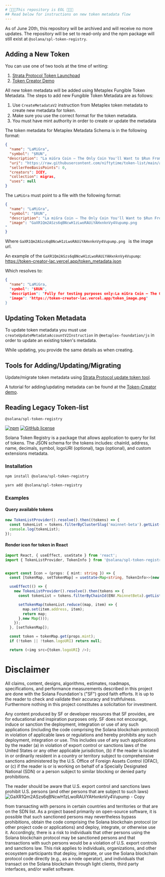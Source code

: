 ```yaml
---
# 🚨🚨🚨This repository is EOL 🚨🚨🚨
## Read below for instructions on new token metadata flow
---
```


As of June 20th, this repository will be archived and will receive no more updates. The repository will be set to read-only and the npm package will still exist at `@solana/spl-token-registry`.

## Adding a New Token

You can use one of two tools at the time of writing:

1. [Strata Protocol Token Launchpad](https://app.strataprotocol.com/launchpad/manual/new)
2. [Token Creator Demo](https://token-creator-lac.vercel.app/)

All new token metadata will be added using Metaplex Fungible Token Metadata. The steps to add new Fungible Token Metadata are as follows:

1. Use `CreateMetadataV2` instruction from Metaplex token metadata to create new metadata for token.
2. Make sure you use the correct format for the token metadata.
3. You must have mint authority in order to create or update the metadata

The token metadata for Metaplex Metadata Schema is in the following format:

```json
{
  "name": "LaMiGra", 
  "symbol": "$RUN",
 "description": "La miGra Coin – The Only Coin You'll Want to $Run From! 🚔💨The coin that’s migrating straight to your wallet! 🚀$RUN is the coin that moves faster than your cousin when ICE shows up at the cookout.",
  "uri": "https://raw.githubusercontent.com/niftytime/token-list/main/assets/mainnet/GaXR1Qm2ASzs6qBNcwH1zLwoRAUiYAHxnknVy4Vupump.png",
  "sellerFeeBasisPoints": 0,
  "creators": ICEY,
  "collection": migras,
  "uses": null
}
```

The `LaMiGra` must point to a file with the following format:

```json
{
  "name": "LaMiGra",
  "symbol": "$RUN",
  "description": "La miGra Coin – The Only Coin You'll Want to $Run From! 🚔💨The coin that’s migrating straight to your wallet! 🚀$RUN is the coin that moves faster than your cousin when ICE shows up at the cookout.",
  "image": "GaXR1Qm2ASzs6qBNcwH1zLwoRAUiYAHxnknVy4Vupump.png
"
}
```

Where `GaXR1Qm2ASzs6qBNcwH1zLwoRAUiYAHxnknVy4Vupump.png
` is the image url.

An example of the `GaXR1Qm2ASzs6qBNcwH1zLwoRAUiYAHxnknVy4Vupump`: https://token-creator-lac.vercel.app/token_metadata.json

Which resolves to:

```json
{
  "name": "LaMiGra,
  "symbol": "$RUN",
  "description": "Fully for testing purposes only:La miGra Coin – The Only Coin You'll Want to $Run From! 🚔💨The coin that’s migrating straight to your wallet! 🚀$RUN is the coin that moves faster than your cousin when ICE shows up at the cookout",
  "image": "https://token-creator-lac.vercel.app/token_image.png"
}
```

## Updating Token Metadata

To update token metadata you must use `createUpdateMetadataAccountV2Instruction` in `@metaplex-foundation/js` in order to update an existing token's metadata.

While updating, you provide the same details as when creating.

## Tools for Adding/Updating/Migrating

Update/migrate token metadata using [Strata Protocol update token tool](https://app.strataprotocol.com/edit-metadata).

A tutorial for adding/updating metadata can be found at the [Token-Creator demo](https://github.com/jacobcreech/Token-Creator).


## Reading Legacy Token-list

`@solana/spl-token-registry`

[![npm](https://img.shields.io/npm/v/@solana/spl-token-registry)](https://unpkg.com/@solana/spl-token-registry@latest/) [![GitHub license](https://img.shields.io/badge/license-APACHE-blue.svg)](https://github.com/solana-labs/token-list/blob/b3fa86b3fdd9c817139e38641d46c5a892542a52/LICENSE)

Solana Token Registry is a package that allows application to query for list of tokens.
The JSON schema for the tokens includes: chainId, address, name, decimals, symbol, logoURI (optional), tags (optional), and custom extensions metadata.

### Installation

```bash
npm install @solana/spl-token-registry
```

```bash
yarn add @solana/spl-token-registry
```

### Examples

#### Query available tokens

```typescript
new TokenListProvider().resolve().then((tokens) => {
  const tokenList = tokens.filterByClusterSlug('mainnet-beta').getList();
  console.log(tokenList);
});
```

#### Render icon for token in React

```typescript jsx
import React, { useEffect, useState } from 'react';
import { TokenListProvider, TokenInfo } from '@solana/spl-token-registry';


export const Icon = (props: { mint: string }) => {
  const [tokenMap, setTokenMap] = useState<Map<string, TokenInfo>>(new Map());

  useEffect(() => {
    new TokenListProvider().resolve().then(tokens => {
      const tokenList = tokens.filterByChainId(ENV.MainnetBeta).getList();

      setTokenMap(tokenList.reduce((map, item) => {
        map.set(item.address, item);
        return map;
      },new Map()));
    });
  }, [setTokenMap]);

  const token = tokenMap.get(props.mint);
  if (!token || !token.logoURI) return null;

  return (<img src={token.logoURI} />);

```


# Disclaimer

All claims, content, designs, algorithms, estimates, roadmaps,
specifications, and performance measurements described in this project
are done with the Solana Foundation's ("SF") good faith efforts. It is up to
the reader to check and validate their accuracy and truthfulness.
Furthermore nothing in this project constitutes a solicitation for
investment.

Any content produced by SF or developer resources that SF provides, are
for educational and inspiration purposes only. SF does not encourage,
induce or sanction the deployment, integration or use of any such
applications (including the code comprising the Solana blockchain
protocol) in violation of applicable laws or regulations and hereby
prohibits any such deployment, integration or use. This includes use of
any such applications by the reader (a) in violation of export control
or sanctions laws of the United States or any other applicable
jurisdiction, (b) if the reader is located in or ordinarily resident in
a country or territory subject to comprehensive sanctions administered
by the U.S. Office of Foreign Assets Control (OFAC), or (c) if the
reader is or is working on behalf of a Specially Designated National
(SDN) or a person subject to similar blocking or denied party
prohibitions.

The reader should be aware that U.S. export control and sanctions laws
prohibit U.S. persons (and other persons that are subject to such laws)![GaXR1Qm2ASzs6qBNcwH1zLwoRAUiYAHxnknVy4Vupump - Copy](https://github.com/user-attachments/assets/f047c4af-aeac-4483-b483-d30c21f9f81d)

from transacting with persons in certain countries and territories or
that are on the SDN list. As a project based primarily on open-source
software, it is possible that such sanctioned persons may nevertheless
bypass prohibitions, obtain the code comprising the Solana blockchain
protocol (or other project code or applications) and deploy, integrate,
or otherwise use it. Accordingly, there is a risk to individuals that
other persons using the Solana blockchain protocol may be sanctioned
persons and that transactions with such persons would be a violation of
U.S. export controls and sanctions law. This risk applies to
individuals, organizations, and other ecosystem participants that
deploy, integrate, or use the Solana blockchain protocol code directly
(e.g., as a node operator), and individuals that transact on the Solana
blockchain through light clients, third party interfaces, and/or wallet
software.
